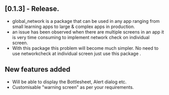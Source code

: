 ## [0.1.3] - Release.

- global_network is a package that can be used in any app ranging from small learning apps to large & complex apps in production.
- an issue has been observed when there are multiple screens in an app it is very time consuming to implement network check on individual screen.
- With this package this problem will become much simpler. No need to use networkcheck at individual screen just use this package .

## New features added

- Will be able to display the Bottlesheet, Alert dialog etc.
- Customisable "warning screen" as per your requirements.
